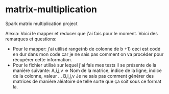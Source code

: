 # matrix-multiplication
Spark matrix multiplication project

Alexia: Voici le mapper et reducer que j'ai fais pour le moment.
Voici des remarques et questions:
- Pour le mapper: j'ai utilisé range(nb de colonne de b +1) ceci est codé en dur dans mon code car je ne sais pas comment on va procéder pour récupérer cette information.
- Pour le fichier utilisé sur lequel j'ai fais mes tests il se présente de la manière suivante:
A,i,j,v => Nom de la matrice, indice de la ligne, indice de la colonne, valeur
...
B,i,j,v 
Je ne sais pas comment générer des matrices de manière aléatoire de telle sorte que ça soit sous ce format là. 
